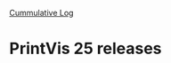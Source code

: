 [Cummulative Log](https://printvis.blob.core.windows.net/releases/pv365bc-25/PrintVis%2024%20release%20log.csv)
# PrintVis 25 releases
